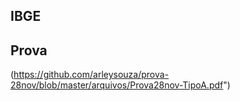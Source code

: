 ## IBGE

## Prova

(https://github.com/arleysouza/prova-28nov/blob/master/arquivos/Prova28nov-TipoA.pdf")
